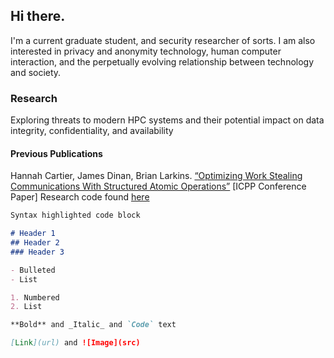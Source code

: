 ## Hi there.

I'm a current graduate student, and security researcher of sorts. I am also interested in privacy and anonymity technology, human computer interaction, and the perpetually evolving relationship between technology and society.

### Research
Exploring threats to modern HPC systems and  their potential impact on data integrity, confidentiality, and availability

#### Previous Publications

Hannah Cartier, James Dinan, Brian Larkins. 
[“Optimizing Work Stealing Communications With Structured Atomic Operations”](https://www.researchgate.net/publication/353224638_Optimizing_Work_Stealing_Communication_with_Structured_Atomic_Operations) [ICPP Conference Paper]
Research code found [here](https://github.com/brianlarkins/saws)
```markdown
Syntax highlighted code block

# Header 1
## Header 2
### Header 3

- Bulleted
- List

1. Numbered
2. List

**Bold** and _Italic_ and `Code` text

[Link](url) and ![Image](src)
```
